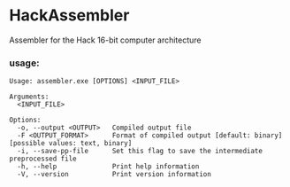 # HackAssembler
Assembler for the Hack 16-bit computer architecture  

### usage:

```
Usage: assembler.exe [OPTIONS] <INPUT_FILE>

Arguments:
  <INPUT_FILE>

Options:
  -o, --output <OUTPUT>   Compiled output file
  -F <OUTPUT_FORMAT>      Format of compiled output [default: binary] [possible values: text, binary]
  -i, --save-pp-file      Set this flag to save the intermediate preprocessed file
  -h, --help              Print help information
  -V, --version           Print version information
```